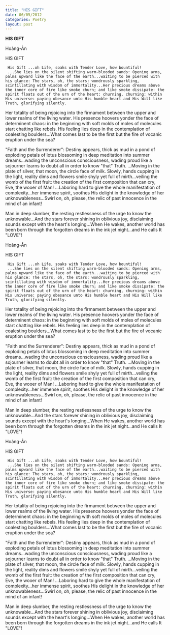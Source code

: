 ```yaml
---
title: "HIS GIFT"
date: 06/05/2012
categories: Poetry
layout: post
---
```


**HIS GIFT**

Hoàng-Ân


HIS GIFT


     His Gift ...oh Life, soaks with Tender Love, how bountiful!
     ...She lies o­n the silent shifting warm-blooded sands: Opening arms, palms upward like the face of the earth...waiting to be pierced with his glance: The stars, oh, the stars: wondrously sparkling, scintillating with wisdom of immortality...Her precious dreams above the inner core of fire like smoke churn; and like smoke dissipate: the spirit floats out of the urn of the heart: churning, churning: within His universe: paying obesance unto His humble heart and His Will like Truth, glorifying silently.

Her totality of being rejoicing into the firmament between the upper and lower realms of the living water. His presence hoovers yonder the face of determinent chaos: in the beginning with soft molds of moles of molecules start chatting like rebels. His feeling lies deep in the contemplation of coalesting boulders...What comes last to be the first but the fire of vocanic eruption under the sea?

"Faith and the Surrenderer": Destiny appears, thick as mud in a pond of exploding petals of lotus blossoming in deep meditation into summer dreams...wading the unconscious consciousness, wading proud like a sojourner learns to doubt all in order to know "that" Truth.
      ...Moving in the plate of silver, that moon, the circle face of milk. Slowly, hands cupping in the light, reality dims and flowers smile shyly yet full of mirth...veiling the womb of the first fruit: the creation of the first composition that can cry, Eve, the wooer of Man!
      ...Laboring hard to give the whole manifestation of complexity...her immense spirit, soothes His delight in the knowledge of her unknowableness...Swirl o­n, oh, please, the relic of past innocence in the mind of an infant!

   Man in deep slumber, the resting restlessness of the urge to know the unknowable...And the stars forever shining in oblivious joy, disclaiming sounds except with the heart's longing...When He wakes, another world has been born through the forgotten dreams in the ink jet night...and He calls It "LOVE"!

Hoàng-Ân


HIS GIFT


     His Gift ...oh Life, soaks with Tender Love, how bountiful!
     ...She lies o­n the silent shifting warm-blooded sands: Opening arms, palms upward like the face of the earth...waiting to be pierced with his glance: The stars, oh, the stars: wondrously sparkling, scintillating with wisdom of immortality...Her precious dreams above the inner core of fire like smoke churn; and like smoke dissipate: the spirit floats out of the urn of the heart: churning, churning: within His universe: paying obesance unto His humble heart and His Will like Truth, glorifying silently.

Her totality of being rejoicing into the firmament between the upper and lower realms of the living water. His presence hoovers yonder the face of determinent chaos: in the beginning with soft molds of moles of molecules start chatting like rebels. His feeling lies deep in the contemplation of coalesting boulders...What comes last to be the first but the fire of vocanic eruption under the sea?

"Faith and the Surrenderer": Destiny appears, thick as mud in a pond of exploding petals of lotus blossoming in deep meditation into summer dreams...wading the unconscious consciousness, wading proud like a sojourner learns to doubt all in order to know "that" Truth.
      ...Moving in the plate of silver, that moon, the circle face of milk. Slowly, hands cupping in the light, reality dims and flowers smile shyly yet full of mirth...veiling the womb of the first fruit: the creation of the first composition that can cry, Eve, the wooer of Man!
      ...Laboring hard to give the whole manifestation of complexity...her immense spirit, soothes His delight in the knowledge of her unknowableness...Swirl o­n, oh, please, the relic of past innocence in the mind of an infant!

   Man in deep slumber, the resting restlessness of the urge to know the unknowable...And the stars forever shining in oblivious joy, disclaiming sounds except with the heart's longing...When He wakes, another world has been born through the forgotten dreams in the ink jet night...and He calls It "LOVE"!

Hoàng-Ân


HIS GIFT


     His Gift ...oh Life, soaks with Tender Love, how bountiful!
     ...She lies o­n the silent shifting warm-blooded sands: Opening arms, palms upward like the face of the earth...waiting to be pierced with his glance: The stars, oh, the stars: wondrously sparkling, scintillating with wisdom of immortality...Her precious dreams above the inner core of fire like smoke churn; and like smoke dissipate: the spirit floats out of the urn of the heart: churning, churning: within His universe: paying obesance unto His humble heart and His Will like Truth, glorifying silently.

Her totality of being rejoicing into the firmament between the upper and lower realms of the living water. His presence hoovers yonder the face of determinent chaos: in the beginning with soft molds of moles of molecules start chatting like rebels. His feeling lies deep in the contemplation of coalesting boulders...What comes last to be the first but the fire of vocanic eruption under the sea?

"Faith and the Surrenderer": Destiny appears, thick as mud in a pond of exploding petals of lotus blossoming in deep meditation into summer dreams...wading the unconscious consciousness, wading proud like a sojourner learns to doubt all in order to know "that" Truth.
      ...Moving in the plate of silver, that moon, the circle face of milk. Slowly, hands cupping in the light, reality dims and flowers smile shyly yet full of mirth...veiling the womb of the first fruit: the creation of the first composition that can cry, Eve, the wooer of Man!
      ...Laboring hard to give the whole manifestation of complexity...her immense spirit, soothes His delight in the knowledge of her unknowableness...Swirl o­n, oh, please, the relic of past innocence in the mind of an infant!

   Man in deep slumber, the resting restlessness of the urge to know the unknowable...And the stars forever shining in oblivious joy, disclaiming sounds except with the heart's longing...When He wakes, another world has been born through the forgotten dreams in the ink jet night...and He calls It "LOVE"!
